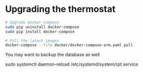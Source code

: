 # Upgrading the thermostat

```bash
# Upgrade docker-compose
sudo pip uninstall docker-compose
sudo pip install docker-compose
```

```bash
# Pull the latest images
docker-compose --file docker/docker-compose-arm.yaml pull
```

You may want to backup the database as well

sudo systemctl daemon-reload
/etc/systemd/system/rpt.service
